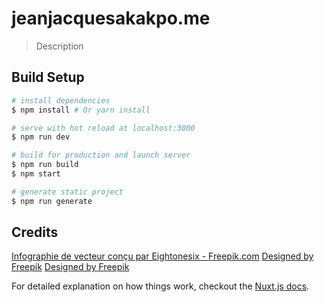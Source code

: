 # jeanjacquesakakpo.me

> Description

## Build Setup

``` bash
# install dependencies
$ npm install # Or yarn install

# serve with hot reload at localhost:3000
$ npm run dev

# build for production and launch server
$ npm run build
$ npm start

# generate static project
$ npm run generate
```

## Credits
<a href="https://fr.freepik.com/photos-vecteurs-libre/infographie">Infographie de vecteur conçu par Eightonesix - Freepik.com</a>
<a href='https://fr.freepik.com/photos-libre/espace-de-travail-business-freelance-concept-vue-de-dessus-au-dessus-de-flat-lay-toning_1349476.htm'>Designed by Freepik</a>
<a href='https://fr.freepik.com/photos-libre/bureau-avec-un-ordinateur-portable-une-tasse-de-cafe-et-un-calendrier_878794.htm'>Designed by Freepik</a>

For detailed explanation on how things work, checkout the [Nuxt.js docs](https://github.com/nuxt/nuxt.js).
